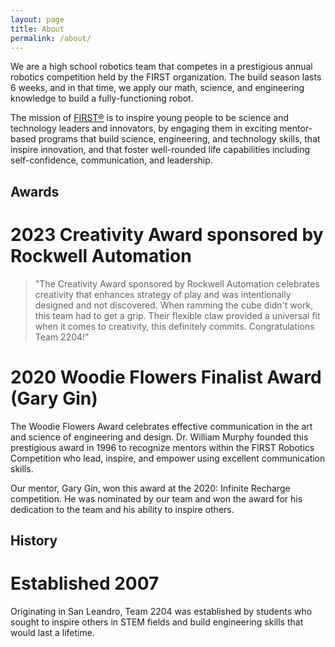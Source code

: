 ```yaml
---
layout: page
title: About
permalink: /about/
---
```


We are a high school robotics team that competes in a prestigious annual robotics competition held by the FIRST 
organization. The build season lasts 6 weeks, and in that time, we apply our math, science, and engineering knowledge to build a fully-functioning robot.

The mission of [FIRST®][first] is to inspire young people to be science and technology leaders and innovators, by engaging them in exciting mentor-based programs that build science, engineering, and technology skills, that inspire innovation, and that foster well-rounded life capabilities including self-confidence, communication, and leadership.

## Awards
# 2023 Creativity Award sponsored by Rockwell Automation
> "The Creativity Award sponsored by Rockwell Automation celebrates creativity that enhances strategy of play and was intentionally designed and not discovered. When ramming the cube didn't work, this team had to get a grip. Their flexible claw provided a universal fit when it comes to creativity, this definitely commits. Congratulations Team 2204!"

# 2020 Woodie Flowers Finalist Award (Gary Gin)
The Woodie Flowers Award celebrates effective communication in the art and science of engineering and design.  Dr. William Murphy founded this prestigious award in 1996 to recognize mentors within the FIRST Robotics Competition who lead, inspire, and empower using excellent communication skills.

Our mentor, Gary Gin, won this award at the 2020: Infinite Recharge competition. He was nominated by our team and won the award for his dedication to the team and his ability to inspire others.
## History
# Established 2007
Originating in San Leandro, Team 2204 was established by students who sought to inspire others in STEM fields and build engineering skills that would last a lifetime.


[first]: https://www.firstinspires.org/robotics/frc